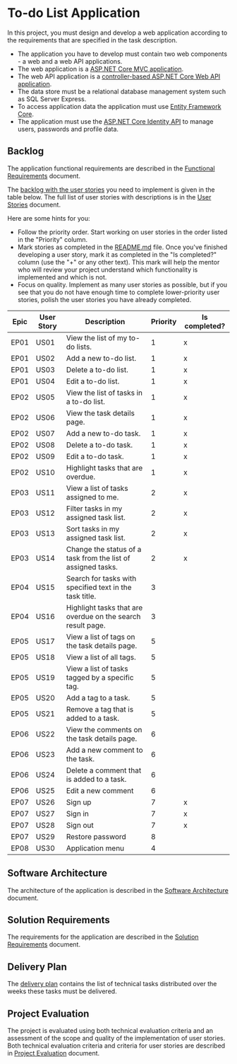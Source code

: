 # To-do List Application

In this project, you must design and develop a web application according to the requirements that are specified in the task description.
  * The application you have to develop must contain two web components - a web and a web API applications.
  * The web application is a [ASP.NET Core MVC application](https://learn.microsoft.com/en-us/aspnet/core/mvc/overview).
  * The web API application is a [controller-based ASP.NET Core Web API application](https://learn.microsoft.com/en-us/aspnet/core/fundamentals/apis).
  * The data store must be a relational database management system such as SQL Server Express.
  * To access application data the application must use [Entity Framework Core](https://learn.microsoft.com/en-us/ef/core/).
  * The application must use the [ASP.NET Core Identity API](https://learn.microsoft.com/en-us/aspnet/core/security/authentication/identity) to manage users, passwords and profile data.


## Backlog

The application functional requirements are described in the [Functional Requirements](functional-requirements.md) document.

The [backlog with the user stories](https://en.wikipedia.org/wiki/Product_backlog) you need to implement is given in the table below. The full list of user stories with descriptions is in the [User Stories](user-stories.md) document.

Here are some hints for you:
* Follow the priority order. Start working on user stories in the order listed in the "Priority" column.
* Mark stories as completed in the [README.md](README.md) file. Once you've finished developing a user story, mark it as completed in the "Is completed?" column (use the "+" or any other text). This mark will help the mentor who will review your project understand which functionality is implemented and which is not.
* Focus on quality. Implement as many user stories as possible, but if you see that you do not have enough time to complete lower-priority user stories, polish the user stories you have already completed.

| Epic | User Story | Description                                                                     | Priority | Is completed? |
|------|------------|---------------------------------------------------------------------------------|----------|---------------|
| EP01 | US01       | View the list of my to-do lists.                                                | 1        |       x       |
| EP01 | US02       | Add a new to-do list.                                                           | 1        |       x       |
| EP01 | US03       | Delete a to-do list.                                                            | 1        |       x       |
| EP01 | US04       | Edit a to-do list.                                                              | 1        |       x       |
| EP02 | US05       | View the list of tasks in a to-do list.                                         | 1        |       x       |
| EP02 | US06       | View the task details page.                                                     | 1        |       x       |
| EP02 | US07       | Add a new to-do task.                                                           | 1        |       x       |
| EP02 | US08       | Delete a to-do task.                                                            | 1        |       x       |
| EP02 | US09       | Edit a to-do task.                                                              | 1        |       x       |
| EP02 | US10       | Highlight tasks that are overdue.                                               | 1        |       x       |
| EP03 | US11       | View a list of tasks assigned to me.                                            | 2        |       x       |
| EP03 | US12       | Filter tasks in my assigned task list.                                          | 2        |       x       |
| EP03 | US13       | Sort tasks in my assigned task list.                                            | 2        |       x       |
| EP03 | US14       | Change the status of a task from the list of assigned tasks.                    | 2        |       x       |
| EP04 | US15       | Search for tasks with specified text in the task title.                         | 3        |               |
| EP04 | US16       | Highlight tasks that are overdue on the search result page.                     | 3        |               |
| EP05 | US17       | View a list of tags on the task details page.                                   | 5        |               |
| EP05 | US18       | View a list of all tags.                                                        | 5        |               |
| EP05 | US19       | View a list of tasks tagged by a specific tag.                                  | 5        |               |
| EP05 | US20       | Add a tag to a task.                                                            | 5        |               |
| EP05 | US21       | Remove a tag that is added to a task.                                           | 5        |               |
| EP06 | US22       | View the comments on the task details page.                                     | 6        |               |
| EP06 | US23       | Add a new comment to the task.                                                  | 6        |               |
| EP06 | US24       | Delete a comment that is added to a task.                                       | 6        |               |
| EP06 | US25       | Edit a new comment                                                              | 6        |               |
| EP07 | US26       | Sign up                                                                         | 7        |       x       |
| EP07 | US27       | Sign in                                                                         | 7        |       x       |
| EP07 | US28       | Sign out                                                                        | 7        |       x       |
| EP07 | US29       | Restore password                                                                | 8        |               |
| EP08 | US30       | Application menu                                                                | 4        |               |


## Software Architecture

The architecture of the application is described in the [Software Architecture](software-architecture.md) document.


## Solution Requirements

The requirements for the application are described in the [Solution Requirements](solution-requirements.md) document.


## Delivery Plan

The [delivery plan](delivery-plan.md) contains the list of technical tasks distributed over the weeks these tasks must be delivered.


## Project Evaluation

The project is evaluated using both technical evaluation criteria and an assessment of the scope and quality of the implementation of user stories. Both technical evaluation criteria and criteria for user stories are described in [Project Evaluation](project-evaluation.md) document.

